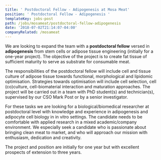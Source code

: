 ```yaml
---
title: ' Postdoctoral Fellow - Adipogenesis at Mosa Meat'
position: ' Postdoctoral Fellow - Adipogenesis '
templateKey: jobs-post
path: /jobs/mosameat/postdoctoral-fellow-adipogenesis
date: '2018-07-02T21:14:07-04:00'
companyRelated: /mosameat
---
```

We are looking to expand the team with a **postdoctoral fellow** versed in **adipogenesis** from stem cells or adipose tissue engineering (initially for a one-year project). The objective of the project is to create fat tissue of sufficient maturity to serve as substrate for consumable meat.

The responsibilities of the postdoctoral fellow will include cell and tissue culture of adipose tissue towards functional, morphological and lipidomic optimisation. Strategies towards optimisation will include cell selection, cell (co)culture, cell-biomaterial interaction and maturation approaches. The project will be carried out in a team with PhD student(s) and technician(s), supervised by our CSO Mark Post or by a senior investigator.

For these tasks we are looking for a biological/biomedical researcher at postdoctoral level with knowledge and experience in adipogenesis and adipocyte cell biology in in vitro settings. The candidate needs to be comfortable with applied research in a mixed academic/company environment. We especially seek a candidate who is passionate about bringing clean meat to market, and who will approach our mission with enthusiasm, dedication and creativity.  

The project and position are initially for one year but with excellent prospects of extension to three years.
